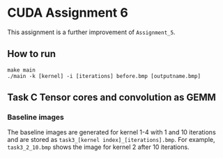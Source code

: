 # CUDA Assignment 6

This assignment is a further improvement of `Assignment_5`.

## How to run

```
make main
./main -k [kernel] -i [iterations] before.bmp [outputname.bmp]
```

## Task C Tensor cores and convolution as GEMM

### Baseline images
The baseline images are generated for kernel 1-4 with 1 and 10 iterations and are stored as `task3_[kernel index]_[iterations].bmp`. For example, `task3_2_10.bmp` shows the image for kernel 2 after 10 iterations.
